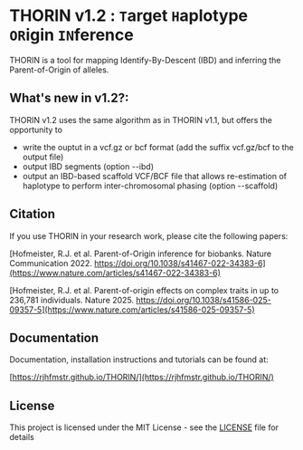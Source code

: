 # THORIN v1.2 : ```T```arget ```H```aplotype ```OR```igin ```IN```ference

THORIN is a tool for mapping Identify-By-Descent (IBD) and inferring the Parent-of-Origin of alleles.




## What's new in v1.2?:
THORIN v1.2 uses the same algorithm as in THORIN v1.1, but offers the opportunity to
* write the ouptut in a vcf.gz or bcf format (add the suffix vcf.gz/bcf to the output file)
* output IBD segments (option --ibd)
* output an IBD-based scaffold VCF/BCF file that allows re-estimation of haplotype to perform inter-chromosomal phasing (option --scaffold)




## Citation

If you use THORIN in your research work, please cite the following papers:

[Hofmeister, R.J. et al. Parent-of-Origin inference for biobanks. Nature Communication 2022. https://doi.org/10.1038/s41467-022-34383-6](https://www.nature.com/articles/s41467-022-34383-6)

[Hofmeister, R.J. et al. Parent-of-origin effects on complex traits in up to 236,781 individuals. Nature 2025. https://doi.org/10.1038/s41586-025-09357-5](https://www.nature.com/articles/s41586-025-09357-5)




## Documentation

Documentation, installation instructions and tutorials can be found at:

[https://rjhfmstr.github.io/THORIN/](https://rjhfmstr.github.io/THORIN/)
## License

This project is licensed under the MIT License - see the [LICENSE](LICENSE) file for details





